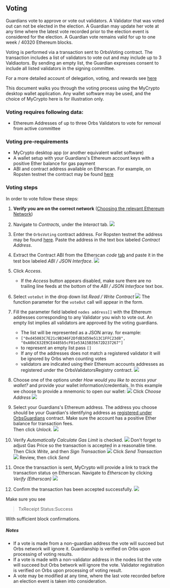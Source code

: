 ## Voting

Guardians vote to approve or vote out validators. A Validator that was voted out can not be elected in the election. A Guardian may update her vote at any time where the latest vote recorded prior to the election event is considered for the election. A Guardian vote remains valid for up to one week / 40320 Ethereum blocks.

Voting is performed via a transaction sent to OrbsVoting contract. The transaction includes
a list of validators to vote out and may include up to 3 Valdiaotors. By sending an empty list, the 
Guardian expresses consent to include all listed validators in the signing committee.

For a more detailed account of delegation, voting, and rewards see [here](???)

This document walks you through the voting process using the MyCrypto desktop wallet application.
Any wallet software may be used, and the choice of MyCrypto here is for illustration only.

### Voting requires following data:
- Ethereum Addresses of up to three Orbs Validators to vote for removal from active committee

### Voting pre-requirements
 - MyCrypto desktop app (or another equivalent wallet software)
 - A wallet setup with your Guardians's Ethereum account keys with a positive Ether balance for gas payment
 - ABI and contract address available on Etherscan. For example, on Ropsten testnet the contract may be found [here][1] 

### Voting steps

In order to vote follow these steps:

1. **Verify you are on the correct network** ([Choosing the relevant Ethereum Network](./choosing_the_network.md))
2. Navigate to *Contracts*, under the *Interact* tab.
![](./voting_1.png)
1. Enter the `OrbsVoting` contract address. For Ropsten testnet the address may be found [here][1]. Paste the address in the text box labeled *Contract Address*.
1. Extract the Contract ABI from the Etherscan *code* [tab][1] and paste it in the test box labeled *ABI / JSON Interface*. 
![](./voting_2.png)
1. Click *Access*.
   * If the *Access* button appears disabled, make sure there are no trailing line feeds at the bottom of the *ABI / JSON Interface* text box.
1. Select `voteOut` in the drop down list *Read / Write Contract*
![](./voting_3.png)
The function parameter for the `voteOut` call will appear in the form.
1. Fill the parameter field labeled `nodes address[]`
with the Ethereum addresses corresponding to any Validator you wish to vote out.
An empty list implies all validators are approved by the voting guardians.
    - The list will be represented as a JSON array. for example:
    - `["0xd45083C7E21c9B346F2DfdB3d59e513C1FFC23d8", "0xA0bC632E9CE4485b5cF01e53A15B35672D237267"]`
    - to represent an empty list pass `[]`
    - If any of the addresses does not match a registered validator it will be ignored by Orbs when counting votes
    - validators are indicated using their Ethereum accounts addresses as registered under the OrbsValidatorsRegistry contract.
![](./voting_4.png)
1. Choose one of the options under *How would you like to access your wallet?*
and provide your wallet information/credentials.
In this example we choose to provide a mnemonic to open our wallet:
![](./unlock_mnemonic.png)
Click *Choose Address*
![](./voting_5.png)
1. Select your Guardians's Ethereum address. 
The address you choose should be your Guardian's identifying address as [registered under OrbsGuardians](./guardian_registration.md) contract.
Make sure the account has a positive Ether balance for transaction fees.
<br> Then click *Unlock*. 
![](./voting_6.png)
1. Verify *Automatically Calculate Gas Limit* is checked. 
![](./voting_7.png)
Don't forget to adjust Gas Price so the transaction is accepted in a reasonable time. Then Click *Write*, and then *Sign Transaction* 
![](./voting_8.png)
Click *Send Transaction*
![](./voting_9.png)
Review, then click *Send*

1. Once the transaction is sent, MyCrypto will provide a link to track the transaction status on Etherscan.
Navigate to *Etherscan* by clicking *Verify (Etherscan)*
![](./voting_10.png)

1. Confirm the transaction has been accepted successfully.
![](./voting_11.png)
 
Make sure you see 
> TxReceipt Status:Success

With sufficient block confirmations.

[1]: https://ropsten.etherscan.io/address/0x9f313f9b21d9EAcBACF7ad0527EDC39ec3753Fba#code

##### Notes
* If a vote is made from a non-guardian address the vote will succeed but Orbs network will ignore it. Guardianship is verified on Orbs upon processing of voting results.
* If a vote is made with a non-validator address in the nodes list the vote will succeed but Orbs betwork will ignore the vote. Validator registration is verified on Orbs upon processing of voting result. 
* A vote may be modified at any time, where the last vote recorded before an election event is taken into consideration.
